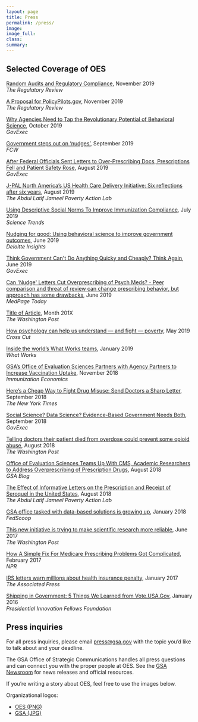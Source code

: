 ```yaml
---
layout: page
title: Press
permalink: /press/
image:
image_full: 
class:
summary: 
---
```

## Selected Coverage of OES

<a href="https://www.theregreview.org/2019/11/21/wood-grose-random-audits-regulatory-compliance/">Random Audits and Regulatory Compliance</a>, November 2019
<br/><i>The Regulatory Review</i>

<a href="https://www.theregreview.org/2019/11/19/chien-sukhatme-proposal-policypilots-gov/">A Proposal for PolicyPilots.gov</a>, November 2019
<br/><i>The Regulatory Review</i>

<a href="https://www.govexec.com/management/2019/10/why-agencies-need-tap-revolutionary-potential-behavioral-science/160524/">Why Agencies Need to Tap the Revolutionary Potential of Behavioral Science</a>, October 2019
<br/><i>GovExec</i>

<a href="https://fcw.com/blogs/lectern/2019/09/kelman-nudge-gsa.aspx">Government steps out on ‘nudges’</a>, September 2019
<br/><i>FCW</i>

<a href="https://www.govexec.com/management/2019/08/after-federal-officials-sent-letters-over-prescribing-docs-prescriptions-fell-and-patient-safety-rose/159443/">After Federal Officials Sent Letters to Over-Prescribing Docs, Prescriptions Fell and Patient Safety Rose</a>, August 2019
<br/><i>GovExec</i>

<a href="https://www.povertyactionlab.org/blog/8-22-19/j-pal-north-americas-us-health-care-delivery-initiative-six-reflections-after-six-years">J-PAL North America’s US Health Care Delivery Initiative: Six reflections after six years</a>, August 2019
<br/><i>The Abdul Latif Jameel Poverty Action Lab</i>

<a href="https://sciencetrends.com/using-descriptive-social-norms-to-improve-immunization-compliance/">Using Descriptive Social Norms To Improve Immunization Compliance</a>, July 2019
<br/><i>Science Trends</i>

<a href="https://www2.deloitte.com/us/en/insights/industry/public-sector/government-trends/2020/government-nudge-thinking.html">Nudging for good: Using behavioral science to improve government outcomes</a>, June 2019
<br/><i>Deloitte Insights</i>

<a href="https://www.govexec.com/management/2019/06/think-government-cant-do-anything-quickly-and-cheaply-think-again/157765/">Think Government Can't Do Anything Quicky and Cheaply? Think Again</a>, June 2019
<br/><i>GovExec</i>

<a href="https://www.medpagetoday.com/primarycare/geriatrics/80260">Can 'Nudge' Letters Cut Overprescribing of Psych Meds? - Peer comparison and threat of review can change prescribing behavior, but approach has some drawbacks</a>, June 2019
<br/><i>MedPage Today</i>

<a href="https://www.gsa.gov/portal/category/26627">Title of Article</a>, Month 201X
<br/><i>The Washington Post</i>

<a href="https://crosscut.com/2019/05/how-psychology-can-help-us-understand-and-fight-poverty">How psychology can help us understand — and fight — poverty</a>, May 2019
<br/><i>Cross Cut</i>

<a href="https://whatworks.blog.gov.uk/2019/01/14/inside-the-worlds-what-works-teams/">Inside the world’s What Works teams</a>, January 2019
<br/><i>What Works</i>

<a href="http://immunizationeconomics.org/recent-activity/2018/11/5/portfolio-of-evidence-increasing-vaccine-uptake">GSA’s Office of Evaluation Sciences Partners with Agency Partners to Increase Vaccination Uptake</a>, November 2018
<br/><i>Immunization Economics</i>

<a href="https://www.nytimes.com/2018/09/05/upshot/letters-to-doctors-opioid-research.html">Hereʼs a Cheap Way to Fight Drug Misuse: Send Doctors a Sharp Letter</a>, September 2018
<br/><i>The New York Times</i>

<a href="https://www.govexec.com/management/2018/09/social-science-data-science-evidence-based-government-needs-both/151519/">Social Science? Data Science? Evidence-Based Government Needs Both</a>, September 2018
<br/><i>GovExec</i>

<a href="https://www.washingtonpost.com/news/to-your-health/wp/2018/08/09/death-reports-make-the-opioid-crisis-personal-for-doctors/?utm_term=.2474c13496b1">Telling doctors their patient died from overdose could prevent some opioid abuse</a>, August 2018
<br/><i>The Washington Post</i>

<a href="https://www.gsa.gov/blog/2018/08/02/office-of-evaluation-sciences-teams-up-with-cms-academic-researchers-to-address-overprescribing-of-prescription-drugs">Office of Evaluation Sciences Teams Up With CMS, Academic Researchers to Address Overprescribing of Prescription Drugs</a>, August 2018
<br/><i>GSA Blog</i>

<a href="https://www.povertyactionlab.org/evaluation/effect-informative-letters-prescription-and-receipt-seroquel-united-states">The Effect of Informative Letters on the Prescription and Receipt of Seroquel in the United States</a>, August 2018
<br/><i>The Abdul Latif Jameel Poverty Action Lab</i>

<a href="https://www.fedscoop.com/gsa-office-tasked-data-based-solutions-growing/">GSA office tasked with data-based solutions is growing up</a>, January 2018
<br/><i>FedScoop</i>

<a href="https://www.washingtonpost.com/news/monkey-cage/wp/2017/06/08/this-new-initiative-is-trying-to-make-scientific-research-more-reliable/?utm_term=.3f3873e7c305">This new initiative is trying to make scientific research more reliable</a>, June 2017
<br/><i>The Washington Post</i>

<a href="https://www.npr.org/sections/health-shots/2017/02/10/514386151/how-a-simple-fix-for-medicare-prescribing-problems-got-complicated">How A Simple Fix For Medicare Prescribing Problems Got Complicated</a>, February 2017
<br/><i>NPR</i>

<a href="https://apnews.com/2d954eb9e82447c19134ec9504a7171e">IRS letters warn millions about health insurance penalty</a>, January 2017
<br/><i>The Associated Press</i>

<a href="https://medium.com/presidential-innovation-fellows/shipping-in-government-5-things-we-learned-from-vote-usa-gov-b13ecd98b0a1">Shipping in Government: 5 Things We Learned from Vote.USA.Gov</a>, January 2016
<br/><i>Presidential Innovation Fellows Foundation</i>

## Press inquiries

For all press inquiries, please email <a href="mailto:press@gsa.gov?subject=OES-Press-Inquiry">press@gsa.gov</a> with the topic you’d like to talk about and your deadline.

The GSA Office of Strategic Communications handles all press questions and can connect you with the proper people at OES. See the <a href="https://www.gsa.gov/portal/category/26627">GSA Newsroom</a> for news releases and official resources.

If you’re writing a story about OES, feel free to use the images below.

Organizational logos:
  - [OES (PNG)]({{site.baseurl}}/assets/img/logos/logo-name.png)
  - [GSA (JPG)]({{site.baseurl}}/assets/img/gsa-logo-dark.jpg)

